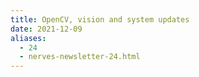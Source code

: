 ```yaml
---
title: OpenCV, vision and system updates
date: 2021-12-09
aliases:
  - 24
  - nerves-newsletter-24.html
---
```

